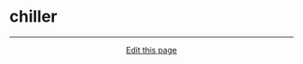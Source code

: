 # chiller

<hr>
<div style="text-align:center">
	<a class="edit-link" href="https://github.com/wcarhart/docs/blob/master/docs/chiller/overview.md" target="_blank"><i class="fas fa-edit"></i> Edit this page</a>
</div>